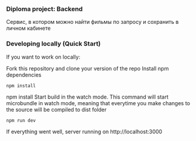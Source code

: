 ### Diploma project: Backend

Сервис, в котором можно найти фильмы по запросу и сохранить в личном кабинете

### Developing locally (Quick Start)
If you want to work on locally:

Fork this repository and clone your version of the repo
Install npm dependencies
```
npm install
```
npm install
Start build in the watch mode. This command will start microbundle in watch mode, meaning that everytime you make changes to the source will be compiled to dist folder
```
npm run dev
```

If everything went well, server running on http://localhost:3000


